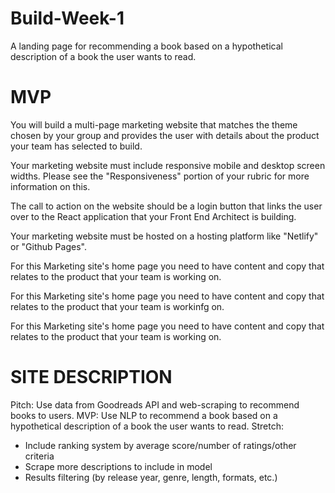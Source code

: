 # Build-Week-1
A landing page for recommending a book based on a hypothetical description of a book the user wants to read.

# MVP

You will build a multi-page marketing website that matches the theme chosen by your group and provides the user with details about the product your team has selected to build. 

Your marketing website must include responsive mobile and desktop screen widths. Please see the "Responsiveness" portion of your rubric for more information on this.

The call to action on the website should be a login button that links the user over to the React application that your Front End Architect is building. 

Your marketing website must be hosted on a hosting platform like "Netlify" or "Github Pages".

For this Marketing site's home page you need to have content and copy that relates to the product that your team is working on.

For this Marketing site's home page you need to have content and copy that relates to the product that your team is workinfg on.

For this Marketing site's home page you need to have content and copy that relates to the product that your team is working on.

# SITE DESCRIPTION
Pitch: Use data from Goodreads API and web-scraping to recommend books to users.
MVP: Use NLP to recommend a book based on a hypothetical description of a book the user wants to read.
Stretch: 
- Include ranking system by average score/number of ratings/other criteria
- Scrape more descriptions to include in model
- Results filtering (by release year, genre, length, formats, etc.)